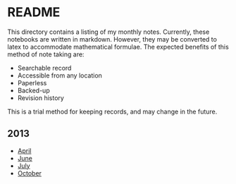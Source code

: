 # README #

This directory contains a listing of my monthly notes. Currently, these notebooks are written in markdown.  However, they may be converted to latex to accommodate mathematical formulae.  The expected benefits of this method of note taking are:

- Searchable record  
- Accessible from any location  
- Paperless  
- Backed-up  
- Revision history  

This is a trial method for keeping records, and may change in the 
future.

## 2013
- [April](https://github.com/ijoynes/notebook/blob/master/notebook_2013-4.md)
- [June](https://github.com/ijoynes/notebook/blob/master/notebook_2013-6.md)
- [July](https://github.com/ijoynes/notebook/blob/master/notebook_2013-7.md)
- [October](https://github.com/ijoynes/notebook/blob/master/notebook_2013-10.md)